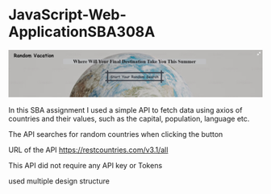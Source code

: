# JavaScript-Web-ApplicationSBA308A

![Alt text](./images/readme-img.png)

In this SBA assignment I used a simple API to fetch data using axios of countries and their 
values, such as the capital, population, language etc.

The API searches for random countries when clicking the button


URL of the API https://restcountries.com/v3.1/all

This API did not require any API key or Tokens

used multiple design structure 


